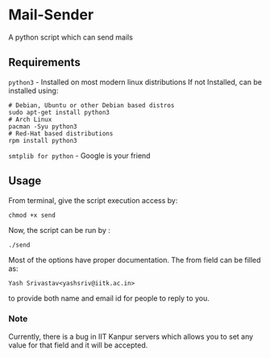 # Mail-Sender
A python script which can send mails

## Requirements

`python3` - Installed on most modern linux distributions
If not Installed, can be installed using:
``` shell
# Debian, Ubuntu or other Debian based distros
sudo apt-get install python3
# Arch Linux
pacman -Syu python3
# Red-Hat based distributions
rpm install python3
```

`smtplib for python` - Google is your friend

## Usage
From terminal, give the script execution access by:

``` shell
chmod +x send
```

Now, the script can be run by :

``` shell
./send
```

Most of the options have proper documentation.
The from field can be filled as:

`Yash Srivastav<yashsriv@iitk.ac.in>`

to provide both name and email id for people to reply to you.

### Note
Currently, there is a bug in IIT Kanpur servers which allows
you to set any value for that field and it will be accepted.

